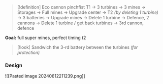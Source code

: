 >[!definition] Eco cannon pinchfist
>T1 -> 3 turbines -> 3 mines -> Storages -> Full mines -> Upgrade center -> T2 *(by deleting 1 turbine)* -> 3 batteries -> Upgrade mines -> Delete 1 turbine -> Defence, 2 cannons -> Delete 1 turbine / get back turbines -> 3rd cannon, defence

**Goal:** full super mines, perfect timing t2

>[!look]
>Sandwich the 3-rd battery between the turbines *(for protection)*
### Design
![[Pasted image 20240612211239.png]]